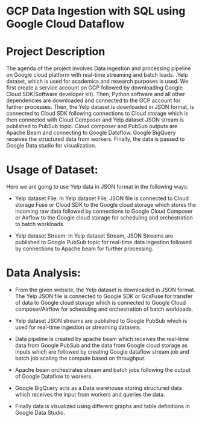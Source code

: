 # GCP Data Ingestion with SQL using Google Cloud Dataflow

# Project Description
The agenda of the project involves Data ingestion and processing pipeline on Google cloud platform with real-time streaming and batch loads. .Yelp dataset, which is used for academics and research purposes is used. We first create a service account on GCP followed by downloading Google Cloud SDK(Software developer kit). Then, Python software and all other dependencies are downloaded and connected to the GCP account for further processes. Then, the Yelp dataset is downloaded in JSON format, is connected to Cloud SDK following connections to Cloud storage which is then connected with Cloud Composer and Yelp dataset JSON stream is published to PubSub topic. Cloud composer and PubSub outputs are Apache Beam and connecting to Google Dataflow. Google BigQuery receives the structured data from workers. Finally, the data is passed to Google Data studio for visualization.

# Usage of Dataset:

Here we are going to use Yelp data in JSON format in the following ways:

- Yelp dataset File: In Yelp dataset File, JSON file is connected to Cloud storage Fuse or Cloud SDK to the Google cloud storage which stores the incoming raw data followed by connections to Google Cloud Composer or Airflow to the Google cloud storage for scheduling and orchestration to batch workloads.

- Yelp dataset Stream: In Yelp dataset Stream, JSON Streams are published to Google PubSub topic for real-time data ingestion followed by connections to Apache beam for further processing.

# Data Analysis:

- From the given website, the Yelp dataset is downloaded in JSON format. The Yelp JSON file is connected to Google SDK or GcsFuse for transfer of data to Google cloud storage which is connected to Google Cloud composer/Airflow for scheduling and orchestration of batch workloads.

- Yelp dataset JSON streams are published to Google PubSub which is used for real-time ingestion or streaming datasets.

- Data pipeline is created by apache beam which receives the real-time data from Google PubSub and the data from Google cloud storage as inputs which are followed by creating Google dataflow stream job and batch job scaling the compute based on throughput.

- Apache beam orchestrates stream and batch jobs following the output of Google Dataflow to workers.

- Google BigQuery acts as a Data warehouse storing structured data which receives the input from workers and queries the data.

- Finally data is visualized using different graphs and table definitions in Google Data Studio.
